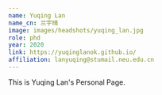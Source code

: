 ```yaml
---
name: Yuqing Lan
name_cn: 兰宇晴
image: images/headshots/yuqing_lan.jpg
role: phd
year: 2020
link: https://yuqinglanok.github.io/
affiliation: lanyuqing@stumail.neu.edu.cn
---
```


This is Yuqing Lan's Personal Page.